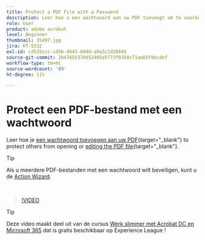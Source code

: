```yaml
---
title: Protect a PDF File with a Password
description: Leer hoe u een wachtwoord aan uw PDF toevoegt om te voorkomen dat anderen het bestand openen of bewerken
role: User
product: adobe acrobat
level: Beginner
thumbnail: 35497.jpg
jira: KT-5532
exl-id: cd535ccc-cd5b-4643-88dd-a9a3c1d26691
source-git-commit: 2b47655370d52405e5773f0358c71aa65fdecdef
workflow-type: tm+mt
source-wordcount: '89'
ht-degree: 11%

---
```


# Protect een PDF-bestand met een wachtwoord

Leer hoe je [een wachtwoord toevoegen aan uw PDF](https://www.adobe.com/nl/acrobat/online/password-protect-pdf.html){target="_blank"} to protect others from opening or [editing the PDF file](https://www.adobe.com/nl/acrobat/online/pdf-editor.html){target="_blank"}.

>[!TIP]
>
>Als u meerdere PDF-bestanden met een wachtwoord wilt beveiligen, kunt u de [Action Wizard](../advanced-tasks/action.md).

<br>

>[!VIDEO](https://video.tv.adobe.com/v/35497?quality=12&learn=on&hidetitle=true)

>[!TIP]
>
>Deze video maakt deel uit van de cursus [Werk slimmer met Acrobat DC en Microsoft 365](https://experienceleague.adobe.com/?recommended=Acrobat-U-1-2021.microsoft365) dat is gratis beschikbaar op Experience League !
